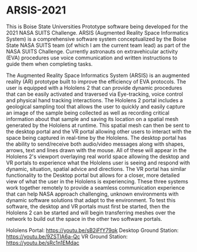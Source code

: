 # ARSIS-2021
This is Boise State Universities Prototype software being developed for the 2021 NASA SUITS Challenge.
ARSIS (Augmented Reality Space Informatics System) is a comprehensive software system conceptualized by the Boise State NASA SUITS team (of which I am the current team lead) as part of the NASA SUITS Challenge. Currently astronauts on extravehicular activity (EVA) procedures use voice communication and written instructions to guide them when completing tasks.

The Augmented Reality Space Informatics System (ARSIS) is an augmented reality (AR) prototype built to improve the efficiency of EVA protocols. The user is equipped with a Hololens 2 that can provide dynamic procedures that can be easily activated and traversed via Eye-tracking, voice control and physical hand tracking interactions. The Hololens 2 portal includes a geological sampling tool that allows the user to quickly and easily capture an image of the sample being collected as well as recording critical information about that sample and saving its location on a spatial mesh generated by the Hololens at runtime. This spatial mesh can then be sent to the desktop portal and the VR portal allowing other users to interact with the space being captured in real-time by the Hololens. The desktop portal has the ability to send/receive both audio/video messages along with shapes, arrows, text and lines drawn with the mouse. All of these will appear in the Hololens 2's viewport overlaying real world space allowing the desktop and VR portals to experience what the Hololens user is seeing and respond with dynamic, situation, spatial advice and directions. The VR portal has similar functionality to the Desktop portal but allows for a closer, more detailed view of what the user in the Hololens is experiencing. These three systems work together remotely to provide a seamless communication experience that can help NASA approach challenging, unknown environments with dynamic software solutions that adapt to the environment. To test this software, the desktop and VR portals must first be started, then the Hololens 2 can be started and will begin transferring meshes over the network to build out the space in the other two software portals.

Hololens Portal: https://youtu.be/sB2iFfY79qk
Desktop Ground Station: https://youtu.be/9ZSTlA6a-Qc
VR Ground Station: https://youtu.be/sRc1n1EMdac
